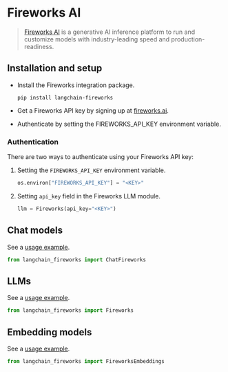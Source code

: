 # Fireworks AI

>[Fireworks AI](https://fireworks.ai) is a generative AI inference platform to run and 
> customize models with industry-leading speed and production-readiness.



## Installation and setup

- Install the Fireworks integration package.

  ```
  pip install langchain-fireworks
  ```

- Get a Fireworks API key by signing up at [fireworks.ai](https://fireworks.ai).
- Authenticate by setting the FIREWORKS_API_KEY environment variable.

### Authentication

There are two ways to authenticate using your Fireworks API key:

1.  Setting the `FIREWORKS_API_KEY` environment variable.

    ```python
    os.environ["FIREWORKS_API_KEY"] = "<KEY>"
    ```

2.  Setting `api_key` field in the Fireworks LLM module.

    ```python
    llm = Fireworks(api_key="<KEY>")
    ```
## Chat models

See a [usage example](/LangChain/docs/integrations/chat/fireworks).

```python
from langchain_fireworks import ChatFireworks
```

## LLMs

See a [usage example](/LangChain/docs/integrations/llms/fireworks).

```python
from langchain_fireworks import Fireworks 
```

## Embedding models

See a [usage example](/LangChain/docs/integrations/text_embedding/fireworks).

```python
from langchain_fireworks import FireworksEmbeddings 
```
